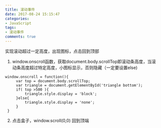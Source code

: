 ```yaml
---
title: 滚动事件
date: 2017-08-24 15:15:47
categories:
- JavaScript
tags:
- 滚动事件
comments: true
---
```


实现滚动超过一定高度，出现图标，点击回到顶部

1. window.onscroll函数，获取document.body.scrollTop即滚动条高度，当滚动条高度超过特定高度，小图标显示，否则隐藏（一定要设置else)


```
window.onscroll = function(){
     var top = document.body.scrollTop;
     var triangle = document.getElementById('triangle bottom');
     if( top >500 ){
         triangle.style.display = 'block';
     }else{
         triangle.style.display = 'none';
     }
 }
```

2. 点击盒子，window.scroll(0,0) 回到顶端
